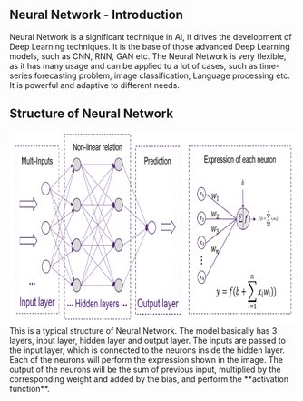 ## Neural Network - Introduction
Neural Network is a significant technique in AI, it drives the development of Deep Learning techniques. It is the base of those advanced Deep Learning models, such as CNN, RNN, GAN etc. The Neural Network is very flexible, as it has many usage and can be applied to a lot of cases, such as time-series forecasting problem, image classification, Language processing etc. It is powerful and adaptive to different needs.

## Structure of Neural Network
<img src="../images/ANN1.png" width="800" height="340">
<br>
This is a typical structure of Neural Network. The model basically has 3 layers, input layer, hidden layer and output layer. The inputs are passed to the input layer, which is connected to the neurons inside the hidden layer. Each of the neurons will perform the expression shown in the image. The output of the neurons will be the sum of previous input, multiplied by the corresponding weight and added by the bias, and perform the **activation function**.
